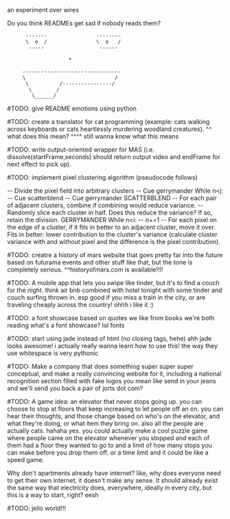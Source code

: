 an experiment over wires

Do you think READMEs get sad if nobody reads them? 



          -------                --------
		  \  o  /                \  o   /
	       -----                  ------
		   
		                *
		   
		 --------------------------------
		 \                             /
		  \          /----------------/
		   \        /
            \______/
		 
		
		
		
		
#TODO: give README emotions using python

#TODO: create a translator for cat programming (example: cats walking across keyboards or cats heartlessly murdering woodland creatures).
^^ what does this mean?
^^^^ still wanna know what this means 

#TODO: write output-oriented wrapper for MAS (i.e. dissolve(startFrame,seconds) should return output video and endFrame for next effect to pick up).

#TODO: implement pixel clustering algorithm (pseudocode follows)

-- Divide the pixel field into arbitrary clusters
-- Cue gerrymander
While n<j:
-- Cue scatterblend 
-- Cue gerrymander
SCATTERBLEND
-- For each pair of adjacent clusters, combine if combining would reduce variance. 
-- Randomly slice each cluster in half. Does this reduce the variance? If so, retain the division.
GERRYMANDER
While n<i:
-- n+=1
-- For each pixel on the edge of a cluster, if it fits in better to an adjacent cluster, move it over. Fits in better: lower contribution to the cluster's variance (calculate cluster variance with and without pixel and the difference is the pixel contribution). 

#TODO: creatre a history of mars website that goes pretty far into the future based on futurama events and other stuff like that, but the tone is completely serious. 
^^historyofmars.com is available!!!!

#TODO: A mobile app that lets you swipe like tinder, but it's to find a couch for the night. think air bnb combined with hotel tonight with some tinder and couch surfing thrown in. esp good if you miss a train in the city, or are traveling cheaply across the country!
ohhh i like it :)

#TODO: a font showcase based on quotes we like from books we're both reading
what's a font showcase? lol fonts

#TODO: start using jade instead of html (no closing tags, hehe)
ahh jade looks awesome! i actually really wanna learn how to use this! the way they use whitespace is very pythonic

#TODO: Make a company that does something super super super conceptual, and make a really convincing website for it, including a national recognition section filled with fake logos
you mean like send in your jeans and we'll send you back a pair of jorts dot com?

#TODO: A game idea: an elevator that never stops going up. you can choose to stop at floors that keep increasing to let people off an on. you can hear their thoughts, and those change based on who's on the elevator, and what they're doing, or what item they bring on. also all the people are actually cats.
hahaha yes. you could actually make a cool puzzle game where people came on the elevator whenever you stopped and each of them had a floor they wanted to go to and a limit of how many stops you can make before you drop them off. or a time limit and it could be like a speed game. 

Why don't apartments already have internet? like, why does everyone need to get their own internet, it doesn't make any sense. It should already exist the same way that electricity does, everywhere, ideally in every city, but this is a way to start, right? eesh

#TODO: jello world!!! 